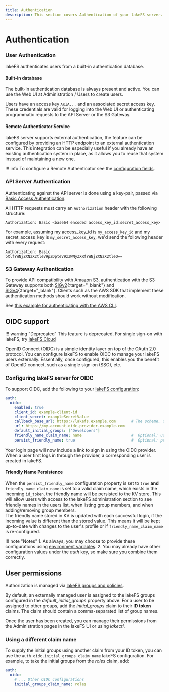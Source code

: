 ```yaml
---
title: Authentication 
description: This section covers Authentication of your lakeFS server.
---
```


# Authentication

### User Authentication

lakeFS authenticates users from a built-in authentication database.

#### Built-in database

The built-in authentication database is always present and active. You can use the
Web UI at Administration / Users to create users.

Users have an access key `AKIA...` and an associated secret access key. These credentials are valid
for logging into the Web UI or authenticating programmatic requests to the API Server or the S3 Gateway.

#### Remote Authenticator Service

lakeFS server supports external authentication, the feature can be configured by providing an HTTP endpoint to an external authentication service.
This integration can be especially useful if you already have an existing authentication system in place, as it allows you to reuse that system instead of maintaining a new one.

!!! info
    To configure a Remote Authenticator see the [configuration fields](../reference/configuration.md#auth).

### API Server Authentication

Authenticating against the API server is done using a key-pair, passed via [Basic Access Authentication](https://en.wikipedia.org/wiki/Basic_access_authentication).

All HTTP requests must carry an `Authorization` header with the following structure:

```text
Authorization: Basic <base64 encoded access_key_id:secret_access_key>
```

For example, assuming my access_key_id is `my_access_key_id` and my secret_access_key is `my_secret_access_key`, we'd send the following header with every request:

```text
Authorization: Basic bXlfYWNjZXNzX2tleV9pZDpteV9zZWNyZXRfYWNjZXNzX2tleQ==
```

### S3 Gateway Authentication

To provide API compatibility with Amazon S3, authentication with the S3 Gateway supports both [SIGv2](https://docs.aws.amazon.com/general/latest/gr/signature-version-2.html){:target="_blank"} and [SIGv4](https://docs.aws.amazon.com/general/latest/gr/signature-version-4.html){:target="_blank"}.
Clients such as the AWS SDK that implement these authentication methods should work without modification.

See [this example for authenticating with the AWS CLI](../integrations/aws_cli.md).

## OIDC support

!!! warning "Deprecated"
    This feature is deprecated. For single sign-on with lakeFS, try [lakeFS Cloud](https://lakefs.cloud)

OpenID Connect (OIDC) is a simple identity layer on top of the OAuth 2.0 protocol.
You can configure lakeFS to enable OIDC to manage your lakeFS users externally.
Essentially, once configured, this enables you the benefit of OpenID connect, such as a single sign-on (SSO), etc.

### Configuring lakeFS server for OIDC

To support OIDC, add the following to your [lakeFS configuration](../reference/configuration.md):

```yaml
auth:
  oidc:
    enabled: true
    client_id: example-client-id
    client_secret: exampleSecretValue
    callback_base_url: https://lakefs.example.com       # The scheme, domain (and port) of your lakeFS installation
    url: https://my-account.oidc-provider-example.com
    default_initial_groups: ["Developers"]
    friendly_name_claim_name: name                      #  Optional: use the value from this claim as the user's display name
    persist_friendly_name: true                         #  Optional: persist friendly name to KV store so it can be displayed in the user list
```

Your login page will now include a link to sign in using the
OIDC provider. When a user first logs in through the provider, a corresponding user is created in lakeFS.

#### Friendly Name Persistence

When the `persist_friendly_name` configuration property is set to `true` **and** `friendly_name_claim_name` is set to a valid claim name, which exists in the incoming `id_token`, the friendly name will be persisted to the KV store. This will allow users with access to the lakeFS administration section to see friendly names in the users list, when listing group members, and when adding/removing group members.  
The friendly name stored in KV is updated with each successful login, if the incoming value is different than the stored value. This means it will be kept up-to-date with changes to the user's profile or if `friendly_name_claim_name` is re-configured.

!!! note "Notes"
    1. As always, you may choose to provide these configurations using [environment variables](../reference/configuration.md).
    2. You may already have other configuration values under the _auth_ key, so make sure you combine them correctly.

## User permissions

Authorization is managed via [lakeFS groups and policies](rbac.md).

By default, an externally managed user is assigned to the lakeFS groups configured in the _default_initial_groups_ property above.
For a user to be assigned to other groups, add the _initial_groups_ claim to their **ID token** claims. The claim should contain a
comma-separated list of group names.

Once the user has been created, you can manage their permissions from the Administration pages in the lakeFS UI or using _lakectl_.

### Using a different claim name

To supply the initial groups using another claim from your ID token, you can use the `auth.oidc.initial_groups_claim_name`
lakeFS configuration. For example, to take the initial groups from the _roles_ claim, add:

```yaml
auth:
  oidc:
    # ... Other OIDC configurations
    initial_groups_claim_name: roles
```
